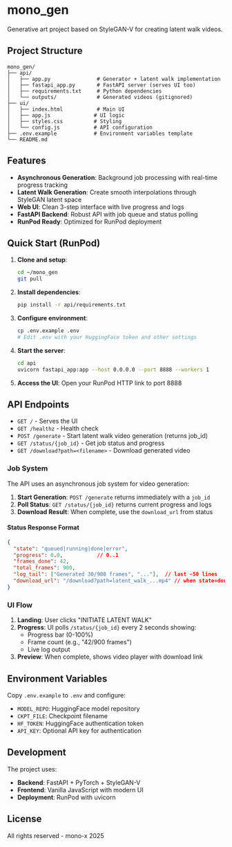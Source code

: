 # mono_gen

Generative art project based on StyleGAN-V for creating latent walk videos.

## Project Structure

```
mono_gen/
├── api/
│   ├── app.py               # Generator + latent walk implementation
│   ├── fastapi_app.py       # FastAPI server (serves UI too)
│   ├── requirements.txt     # Python dependencies
│   └── outputs/             # Generated videos (gitignored)
├── ui/
│   ├── index.html           # Main UI
│   ├── app.js              # UI logic
│   ├── styles.css          # Styling
│   └── config.js           # API configuration
├── .env.example            # Environment variables template
└── README.md
```

## Features

- **Asynchronous Generation**: Background job processing with real-time progress tracking
- **Latent Walk Generation**: Create smooth interpolations through StyleGAN latent space
- **Web UI**: Clean 3-step interface with live progress and logs
- **FastAPI Backend**: Robust API with job queue and status polling
- **RunPod Ready**: Optimized for RunPod deployment

## Quick Start (RunPod)

1. **Clone and setup**:
   ```bash
   cd ~/mono_gen
   git pull
   ```

2. **Install dependencies**:
   ```bash
   pip install -r api/requirements.txt
   ```

3. **Configure environment**:
   ```bash
   cp .env.example .env
   # Edit .env with your HuggingFace token and other settings
   ```

4. **Start the server**:
   ```bash
   cd api
   uvicorn fastapi_app:app --host 0.0.0.0 --port 8888 --workers 1
   ```

5. **Access the UI**: Open your RunPod HTTP link to port 8888

## API Endpoints

- `GET /` - Serves the UI
- `GET /healthz` - Health check
- `POST /generate` - Start latent walk video generation (returns job_id)
- `GET /status/{job_id}` - Get job status and progress
- `GET /download?path=<filename>` - Download generated video

### Job System

The API uses an asynchronous job system for video generation:

1. **Start Generation**: `POST /generate` returns immediately with a `job_id`
2. **Poll Status**: `GET /status/{job_id}` returns current progress and logs
3. **Download Result**: When complete, use the `download_url` from status

#### Status Response Format

```json
{
  "state": "queued|running|done|error",
  "progress": 0.0,           // 0..1
  "frames_done": 42,
  "total_frames": 900,
  "log_tail": ["Generated 30/900 frames", "..."],  // last ~50 lines
  "download_url": "/download?path=latent_walk_...mp4" // when state=done
}
```

### UI Flow

1. **Landing**: User clicks "INITIATE LATENT WALK"
2. **Progress**: UI polls `/status/{job_id}` every 2 seconds showing:
   - Progress bar (0-100%)
   - Frame count (e.g., "42/900 frames")
   - Live log output
3. **Preview**: When complete, shows video player with download link

## Environment Variables

Copy `.env.example` to `.env` and configure:

- `MODEL_REPO`: HuggingFace model repository
- `CKPT_FILE`: Checkpoint filename
- `HF_TOKEN`: HuggingFace authentication token
- `API_KEY`: Optional API key for authentication

## Development

The project uses:
- **Backend**: FastAPI + PyTorch + StyleGAN-V
- **Frontend**: Vanilla JavaScript with modern UI
- **Deployment**: RunPod with uvicorn

## License

All rights reserved - mono-x 2025